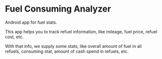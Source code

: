 # Fuel Consuming Analyzer
Android app for fuel stats.

This app helps you to track refuel information, like mileage, fuel price, refuel cost, etc.

With that info, we supply some stats, like overall amount of fuel in all refuels, consuming stat, 
amount of cash spend in refuels, etc.
